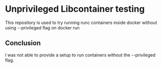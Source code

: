 # Unprivileged Libcontainer testing

This repository is used to try running runc containers inside docker without using --privileged flag on docker run

## Conclusion

I was not able to provide a setup to run containers without the --privileged flag.